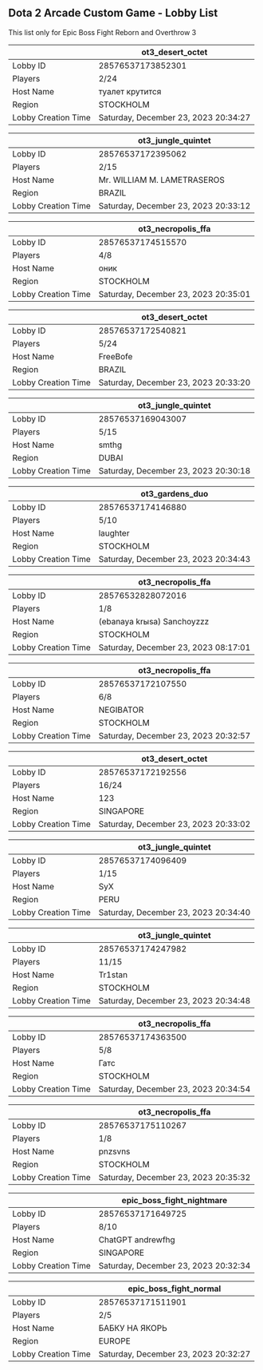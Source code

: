 ## Dota 2 Arcade Custom Game - Lobby List

This list only for Epic Boss Fight Reborn and Overthrow 3

|  | ot3_desert_octet |
| ------ | ------ |
| Lobby ID | 28576537173852301 |
| Players | 2/24 |
| Host Name | туалет крутится |
| Region | STOCKHOLM |
| Lobby Creation Time | Saturday, December 23, 2023 20:34:27 |


|  | ot3_jungle_quintet |
| ------ | ------ |
| Lobby ID | 28576537172395062 |
| Players | 2/15 |
| Host Name | Mr. WILLIAM M. LAMETRASEROS |
| Region | BRAZIL |
| Lobby Creation Time | Saturday, December 23, 2023 20:33:12 |


|  | ot3_necropolis_ffa |
| ------ | ------ |
| Lobby ID | 28576537174515570 |
| Players | 4/8 |
| Host Name | оник |
| Region | STOCKHOLM |
| Lobby Creation Time | Saturday, December 23, 2023 20:35:01 |


|  | ot3_desert_octet |
| ------ | ------ |
| Lobby ID | 28576537172540821 |
| Players | 5/24 |
| Host Name | FreeBofe |
| Region | BRAZIL |
| Lobby Creation Time | Saturday, December 23, 2023 20:33:20 |


|  | ot3_jungle_quintet |
| ------ | ------ |
| Lobby ID | 28576537169043007 |
| Players | 5/15 |
| Host Name | smthg |
| Region | DUBAI |
| Lobby Creation Time | Saturday, December 23, 2023 20:30:18 |


|  | ot3_gardens_duo |
| ------ | ------ |
| Lobby ID | 28576537174146880 |
| Players | 5/10 |
| Host Name | laughter |
| Region | STOCKHOLM |
| Lobby Creation Time | Saturday, December 23, 2023 20:34:43 |


|  | ot3_necropolis_ffa |
| ------ | ------ |
| Lobby ID | 28576532828072016 |
| Players | 1/8 |
| Host Name | (ebanaya krыsa) Sanchoyzzz |
| Region | STOCKHOLM |
| Lobby Creation Time | Saturday, December 23, 2023 08:17:01 |


|  | ot3_necropolis_ffa |
| ------ | ------ |
| Lobby ID | 28576537172107550 |
| Players | 6/8 |
| Host Name | NEGIBATOR |
| Region | STOCKHOLM |
| Lobby Creation Time | Saturday, December 23, 2023 20:32:57 |


|  | ot3_desert_octet |
| ------ | ------ |
| Lobby ID | 28576537172192556 |
| Players | 16/24 |
| Host Name | 123 |
| Region | SINGAPORE |
| Lobby Creation Time | Saturday, December 23, 2023 20:33:02 |


|  | ot3_jungle_quintet |
| ------ | ------ |
| Lobby ID | 28576537174096409 |
| Players | 1/15 |
| Host Name | SyX |
| Region | PERU |
| Lobby Creation Time | Saturday, December 23, 2023 20:34:40 |


|  | ot3_jungle_quintet |
| ------ | ------ |
| Lobby ID | 28576537174247982 |
| Players | 11/15 |
| Host Name | Tr1stan |
| Region | STOCKHOLM |
| Lobby Creation Time | Saturday, December 23, 2023 20:34:48 |


|  | ot3_necropolis_ffa |
| ------ | ------ |
| Lobby ID | 28576537174363500 |
| Players | 5/8 |
| Host Name | Гатс |
| Region | STOCKHOLM |
| Lobby Creation Time | Saturday, December 23, 2023 20:34:54 |


|  | ot3_necropolis_ffa |
| ------ | ------ |
| Lobby ID | 28576537175110267 |
| Players | 1/8 |
| Host Name | pnzsvns |
| Region | STOCKHOLM |
| Lobby Creation Time | Saturday, December 23, 2023 20:35:32 |


|  | epic_boss_fight_nightmare |
| ------ | ------ |
| Lobby ID | 28576537171649725 |
| Players | 8/10 |
| Host Name | ChatGPT andrewfhg |
| Region | SINGAPORE |
| Lobby Creation Time | Saturday, December 23, 2023 20:32:34 |


|  | epic_boss_fight_normal |
| ------ | ------ |
| Lobby ID | 28576537171511901 |
| Players | 2/5 |
| Host Name | БАБКУ НА ЯКОРЬ |
| Region | EUROPE |
| Lobby Creation Time | Saturday, December 23, 2023 20:32:27 |


